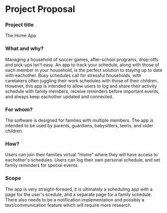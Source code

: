 # Project Proposal

### Project title

The Home App

### What and why?

Managing a household of soccer games, after-school programs, drop-offs and pick-ups isn't easy. An app to track your schedule, along with those of each member in your household, is the perfect solution to staying up to date with eachother. Busy schedules call for stressful households, with caretakers often juggling their work schedules with those of their children. However, this app is intended to allow users to log and share their activity schedule with family members, receive reminders before important events, and always keep eachother updated and connected.

### For whom?

The software is designed for families with multiple members. The app is intended to be used by parents, guardians, babysitters, teens, and older children. 

### How?

Users can join their families virtual "Home" where they will have access to eachother's schedules. Users can log their own personal schedule, and set family reminders for special events.  

### Scope

The app is very straight-forward, it is ultimately a scheduling app with a page for the user's scedule, and a separate page for a family schedule. There also needs to be a notification implementation and possibly a text/communication feature which will require more research. 